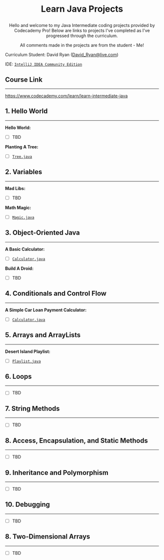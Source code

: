 # <p style="text-align: center;">Learn Java Projects

<p style="text-align: center;">Hello and welcome to my Java Intermediate coding projects provided by Codecademy Pro! Below are links to projects I've completed as I've progressed through the curriculum.

<p style="text-align: center;">All comments made in the projects are from the student - Me!

Curriculum Student: David Ryan
(David_Ryan@live.com)

IDE: [`IntelliJ IDEA Community Edition`](https://www.jetbrains.com/idea/)


<!-- links to social media accounts -->

## Course Link
---
https://www.codecademy.com/learn/learn-intermediate-java

## 1. Hello World
---
**Hello World:**
- [ ] TBD

**Planting A Tree:**
- [ ] [`Tree.java`](https://github.com/DavidChandlerR/-Codecademy-Beginner-Java-/tree/main/1-Planting-a-Tree/Planting%20A%20Tree/src) 
## 2. Variables ##
---
**Mad Libs:**
- [ ] TBD

**Math Magic:**
- [ ] [`Magic.java`](https://github.com/DavidChandlerR/-Codecademy-Beginner-Java-/tree/main/2-Math-Magic/src)

## 3. Object-Oriented Java
---
**A Basic Calculator:**

- [ ] [`Calculator.java`](https://github.com/DavidChandlerR/-Codecademy-Beginner-Java-/tree/main/3-A-Basic-Calculator/A%20Basic%20Calculator/src)

**Build A Droid:**

- [ ] TBD

## 4. Conditionals and Control Flow
---
**A Simple Car Loan Payment Calculator:**

- [ ] [`Calculator.java`](https://github.com/DavidChandlerR/-Codecademy-Beginner-Java-/tree/main/4-A-Simple-Loan-Payment-Calculator/A%20Simple%20Car%20Loan%20Payment%20Calculator/src)

## 5. Arrays and ArrayLists
---
**Desert Island Playlist:**

- [ ] [`Playlist.java`](5-arrays-arraylists/Playlist.java)
## 6. Loops
---
- [ ] TBD

## 7. String Methods
---
- [ ] TBD

## 8. Access, Encapsulation, and Static Methods
---
- [ ] TBD

## 9. Inheritance and Polymorphism
---
- [ ] TBD

## 10. Debugging
---
- [ ] TBD

## 8. Two-Dimensional Arrays
---
- [ ] TBD

